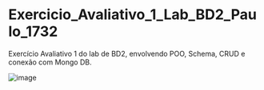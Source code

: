 # Exercicio_Avaliativo_1_Lab_BD2_Paulo_1732
Exercício Avaliativo 1 do lab de BD2, envolvendo POO, Schema, CRUD e conexão com Mongo DB.

![image](https://user-images.githubusercontent.com/99833304/233054199-a2ff8e89-6acb-4433-aab9-b0bc13b58367.png)

